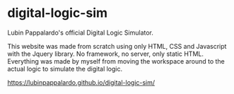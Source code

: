 # digital-logic-sim
Lubin Pappalardo's official Digital Logic Simulator.

This website was made from scratch using only HTML, CSS and Javascript with the Jquery library. No framework, no server, only static HTML. 
Everything was made by myself from moving the workspace around to the actual logic to simulate the digital logic.


https://lubinpappalardo.github.io/digital-logic-sim/
